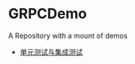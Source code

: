 # GRPCDemo
A Repository with a mount of demos

* [单元测试与集成测试](https://github.com/SoMeDay-Zhang/GRPCDemo/blob/master/Images/%E5%8D%95%E5%85%83%E6%B5%8B%E8%AF%95%E4%B8%8E%E9%9B%86%E6%88%90%E6%B5%8B%E8%AF%95.md)
